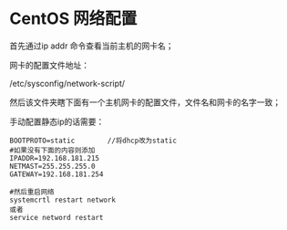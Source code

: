 # CentOS 网络配置

首先通过ip addr 命令查看当前主机的网卡名；

网卡的配置文件地址：

/etc/sysconfig/network-script/

然后该文件夹瞎下面有一个主机网卡的配置文件，文件名和网卡的名字一致；

手动配置静态ip的话需要：

```shell
BOOTPROTO=static		//将dhcp改为static
#如果没有下面的内容则添加
IPADDR=192.168.181.215
NETMAST=255.255.255.0
GATEWAY=192.168.181.254

#然后重启网络
systemcrtl restart network
或者
service netword restart
```

